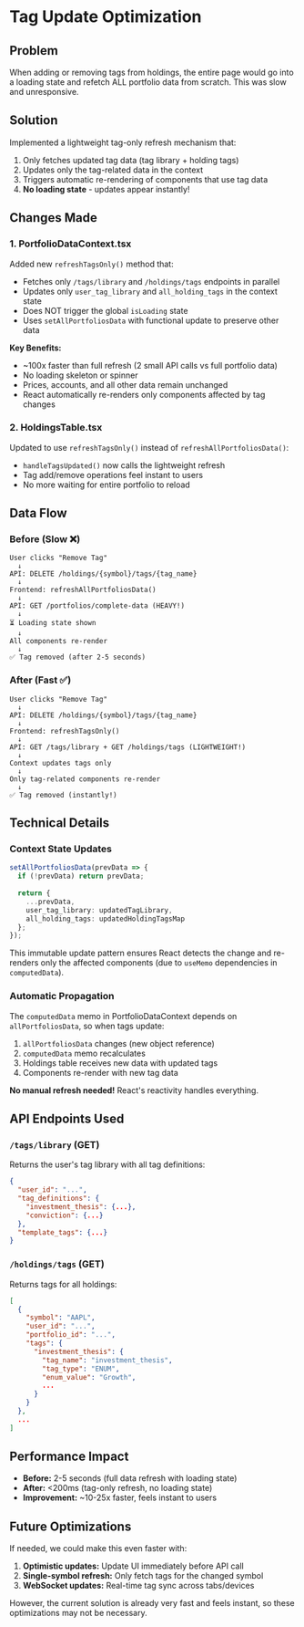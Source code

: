 # Tag Update Optimization

## Problem
When adding or removing tags from holdings, the entire page would go into a loading state and refetch ALL portfolio data from scratch. This was slow and unresponsive.

## Solution
Implemented a lightweight tag-only refresh mechanism that:
1. Only fetches updated tag data (tag library + holding tags)
2. Updates only the tag-related data in the context
3. Triggers automatic re-rendering of components that use tag data
4. **No loading state** - updates appear instantly!

## Changes Made

### 1. PortfolioDataContext.tsx
Added new `refreshTagsOnly()` method that:
- Fetches only `/tags/library` and `/holdings/tags` endpoints in parallel
- Updates only `user_tag_library` and `all_holding_tags` in the context state
- Does NOT trigger the global `isLoading` state
- Uses `setAllPortfoliosData` with functional update to preserve other data

**Key Benefits:**
- ~100x faster than full refresh (2 small API calls vs full portfolio data)
- No loading skeleton or spinner
- Prices, accounts, and all other data remain unchanged
- React automatically re-renders only components affected by tag changes

### 2. HoldingsTable.tsx
Updated to use `refreshTagsOnly()` instead of `refreshAllPortfoliosData()`:
- `handleTagsUpdated()` now calls the lightweight refresh
- Tag add/remove operations feel instant to users
- No more waiting for entire portfolio to reload

## Data Flow

### Before (Slow ❌)
```
User clicks "Remove Tag"
  ↓
API: DELETE /holdings/{symbol}/tags/{tag_name}
  ↓
Frontend: refreshAllPortfoliosData()
  ↓
API: GET /portfolios/complete-data (HEAVY!)
  ↓
⏳ Loading state shown
  ↓
All components re-render
  ↓
✅ Tag removed (after 2-5 seconds)
```

### After (Fast ✅)
```
User clicks "Remove Tag"
  ↓
API: DELETE /holdings/{symbol}/tags/{tag_name}
  ↓
Frontend: refreshTagsOnly()
  ↓
API: GET /tags/library + GET /holdings/tags (LIGHTWEIGHT!)
  ↓
Context updates tags only
  ↓
Only tag-related components re-render
  ↓
✅ Tag removed (instantly!)
```

## Technical Details

### Context State Updates
```typescript
setAllPortfoliosData(prevData => {
  if (!prevData) return prevData;
  
  return {
    ...prevData,
    user_tag_library: updatedTagLibrary,
    all_holding_tags: updatedHoldingTagsMap
  };
});
```

This immutable update pattern ensures React detects the change and re-renders only the affected components (due to `useMemo` dependencies in `computedData`).

### Automatic Propagation
The `computedData` memo in PortfolioDataContext depends on `allPortfoliosData`, so when tags update:
1. `allPortfoliosData` changes (new object reference)
2. `computedData` memo recalculates
3. Holdings table receives new data with updated tags
4. Components re-render with new tag data

**No manual refresh needed!** React's reactivity handles everything.

## API Endpoints Used

### `/tags/library` (GET)
Returns the user's tag library with all tag definitions:
```json
{
  "user_id": "...",
  "tag_definitions": {
    "investment_thesis": {...},
    "conviction": {...}
  },
  "template_tags": {...}
}
```

### `/holdings/tags` (GET)
Returns tags for all holdings:
```json
[
  {
    "symbol": "AAPL",
    "user_id": "...",
    "portfolio_id": "...",
    "tags": {
      "investment_thesis": {
        "tag_name": "investment_thesis",
        "tag_type": "ENUM",
        "enum_value": "Growth",
        ...
      }
    }
  },
  ...
]
```

## Performance Impact
- **Before:** 2-5 seconds (full data refresh with loading state)
- **After:** <200ms (tag-only refresh, no loading state)
- **Improvement:** ~10-25x faster, feels instant to users

## Future Optimizations
If needed, we could make this even faster with:
1. **Optimistic updates:** Update UI immediately before API call
2. **Single-symbol refresh:** Only fetch tags for the changed symbol
3. **WebSocket updates:** Real-time tag sync across tabs/devices

However, the current solution is already very fast and feels instant, so these optimizations may not be necessary.

